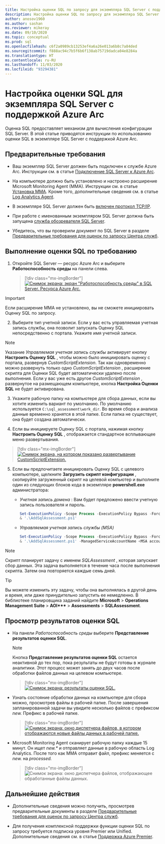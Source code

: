 ```yaml
---
title: Настройка оценки SQL по запросу для экземпляра SQL Server с поддержкой Azure Arc
description: Настройка оценки SQL по запросу для экземпляра SQL Server с поддержкой Azure Arc
author: anosov1960
ms.author: sashan
ms.reviewer: mikeray
ms.date: 09/10/2020
ms.topic: conceptual
ms.prod: sql
ms.openlocfilehash: c6f2a0989cb13253ef4a6a26e013a6b8c7a84ded
ms.sourcegitcommit: f888ac94c7b5f6b6f138ab75719dadca04e8284a
ms.translationtype: HT
ms.contentlocale: ru-RU
ms.lasthandoff: 11/03/2020
ms.locfileid: "93294381"
---
```

# <a name="configure-sql-assessment-on-an-azure-arc-enabled-sql-server-instance"></a>Настройка оценки SQL для экземпляра SQL Server с поддержкой Azure Arc

Оценка SQL предоставляет механизм для вычисления конфигурации SQL Server. В этой статье приводятся инструкции по использованию оценки SQL в экземпляре SQL Server с поддержкой Azure Arc.

## <a name="prerequisites"></a>Предварительные требования

* Ваш экземпляр SQL Server должен быть подключен к службе Azure Arc. Инструкции см. в статье [Подключение SQL Server к Azure Arc](connect.md).

* На компьютере должно быть установлено и настроено расширение Microsoft Monitoring Agent (MMA). Инструкции см. в статье [Установка MMA](configure-advanced-data-security.md#install-microsoft-monitoring-agent-mma). Кроме того, дополнительные сведения см. в статье [Log Analytics Agent](/azure/azure-monitor/platform/log-analytics-agent).

* В экземпляре SQL Server должен быть [включен протокол TCP/IP](../../database-engine/configure-windows/enable-or-disable-a-server-network-protocol.md).

* При работе с именованным экземпляром SQL Server должна быть запущена [служба обозревателя SQL Server](../../tools/configuration-manager/sql-server-browser-service.md).

* Убедитесь, что вы проверили документ по SQL Server в разделе [Предварительные требования для оценок по запросу Центра служб](/services-hub/health/assessment-prereq-docs#on-demand-assessment-prerequisite-documents).

## <a name="run-on-demand-sql-assessment"></a>Выполнение оценки SQL по требованию

1. Откройте SQL Server — ресурс Azure Arc и выберите **Работоспособность среды** на панели слева.

   > [!div class="mx-imgBorder"]
   > [ ![Снимок экрана: экран "Работоспособность среды" в SQL Server. Ресурса Azure Arc.](media/assess/sql-assessment-heading-sql-server-arc.png) ](media/assess/sql-assessment-heading-sql-server-arc.png#lightbox)

> [!IMPORTANT]
> Если расширение MMA не установлено, вы не сможете инициировать Оценку SQL по запросу.

2. Выберите тип учетной записи. Если у вас есть управляемая учетная запись службы, она позволит запускать Оценку SQL непосредственно с портала. Укажите имя учетной записи.

> [!NOTE]
> Указание *Управляемая учетная запись службы* активирует кнопку **Настроить Оценку SQL** , чтобы можно было инициировать оценку с портала, развернув *CustomScriptExtension*. Так как одновременно можно развернуть только одно *CustomScriptExtension* , расширение скрипта для Оценки SQL будет автоматически удалено после выполнения. Если у вас уже есть другое *CustomScriptExtension* , развернутое на размещающем компьютере, кнопка **Настройка Оценки SQL** не будет активирована.

3. Укажите рабочую папку на компьютере для сбора данных, если вы хотите изменить вариант по умолчанию. По умолчанию используется `C:\sql_assessment\work_dir`. Во время сбора и анализа данные временно хранятся в этой папке. Если папка не существует, она будет создана автоматически.

4. Если вы инициируете Оценку SQL с портала, нажимая кнопку **Настроить Оценку SQL** , отображается стандартное всплывающее меню развертывания.

> [!div class="mx-imgBorder"]
   > [ ![Снимок экрана, на котором показано развертывание CustomScriptExtension.](media/assess/sql-assessment-custom-script-deployment.png) ](media/assess/sql-assessment-custom-script-deployment.png#lightbox)

5. Если вы предпочитаете инициировать Оценку SQL с целевого компьютере, щелкните **Загрузить скрипт конфигурации** , скопируйте загруженный скрипт на целевой компьютер и выполните один из следующих блоков кода в экземпляре **powershell.exe** администратора:

   * _Учетная запись домена_ :  Вам будет предложено ввести учетную запись пользователя и пароль.

      ```powershell
      Set-ExecutionPolicy -Scope Process -ExecutionPolicy Bypass -Force
      & '.\AddSqlAssessment.ps1'
      ```

   * _Управляемая учетная запись службы (MSA)_

      ```powershell
      Set-ExecutionPolicy -Scope Process -ExecutionPolicy Bypass -Force
      & '.\AddSqlAssessment.ps1' -ManagedServiceAccountName <MSA account name>
      ```

> [!NOTE]
> Скрипт планирует задачу с именем *SQLAssessment* , которая запускает сбор данных. Эта задача выполняется в течение часа после выполнения скрипта. Затем она повторяется каждые семь дней.

> [!TIP]
> Вы можете изменить эту задачу, чтобы она выполнялась в другой день и время, или даже принудительно запустить ее немедленно. В библиотеке планировщика заданий найдите **Microsoft** > **Operations Management Suite** > **AOI\*\*\***  > **Assessments** > **SQLAssessment**.

## <a name="view-sql-assessment-results"></a>Просмотр результатов оценки SQL

* На панели _Работоспособность среды_ выберите **Представление результатов оценки SQL**.

   > [!NOTE]
   > Кнопка **Представление результатов оценки SQL** остается неактивной до тех пор, пока результаты не будут готовы в журнале аналитики. Этот процесс может занять до двух часов после обработки файлов данных на целевом компьютере.

   > [!div class="mx-imgBorder"]
   > [ ![Снимок экрана: результаты оценки SQL.](media/assess/sql-assessment-results.png) ](media/assess/sql-assessment-results.png#lightbox)

* Узнать состояние обработки данных на компьютере для сбора можно, просмотрев файлы в рабочей папке. После завершения запланированной задачи вы увидите несколько файлов с префиксом _new._ Префикс в рабочей папке.

   > [!div class="mx-imgBorder"]
   > [ ![Снимок экрана: окно диспетчера файлов, в котором отображаются новые файлы данных в рабочей папке.](media/assess/sql-assessment-data-files-ready.png) ](media/assess/sql-assessment-data-files-ready.png#lightbox)

* Microsoft Monitoring Agent сканирует рабочую папку каждые 15 минут. Он ищет _new.*_ и отправляет данные в рабочую область Log Analytics. После того как MMA отправит файл, префикс меняется с _new._ на _processed._

   > [!div class="mx-imgBorder"]
   > ![Снимок экрана: окно диспетчера файлов, отображающее обработанные файлы данных.](media/assess/sql-assessment-data-files-processed.png)

## <a name="next-steps"></a>Дальнейшие действия

* Дополнительные сведения можно получить, просмотрев предварительные документы в разделе [Предварительные требования для оценок по запросу Центра служб](/services-hub/health/assessment-prereq-docs#on-demand-assessment-prerequisite-documents).

* Для получения комплексной поддержки функции оценки SQL по запросу требуется подписка уровня Premier или Unified. Дополнительные сведения см. в статье [Поддержка Azure Premier](https://azure.microsoft.com/support/plans/premier).
